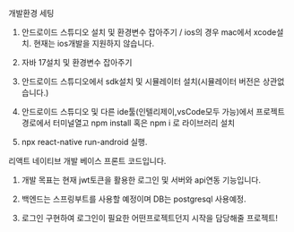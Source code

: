 개발환경 세팅

1. 안드로이드 스튜디오 설치 및 환경변수 잡아주기 / ios의 경우 mac에서 xcode설치. 현재는 ios개발을 지원하지 않습니다.

2. 자바 17설치 및 환경변수 잡아주기

3. 안드로이드 스튜디오에서 sdk설치 및 시뮬레이터 설치(시뮬레이터 버전은 상관없습니다.)

4. 안드로이드 스튜디오 및 다른 ide툴(인텔리제이,vsCode모두 가능)에서 프로젝트 경로에서 터미널열고
    npm install 혹은 npm i 로 라이브러리 설치

5. npx react-native run-android 실행.

리액트 네이티브 개발 베이스 프론트 코드입니다.

1. 개발 목표는 현재 jwt토큰을 활용한 로그인 및 서버와 api연동 기능입니다.

2. 백엔드는 스프링부트를 사용할 예정이며 DB는 postgresql 사용예정.

3. 로그인 구현하여 로그인이 필요한 어떤프로젝트던지 시작을 담당해줄 프로젝트!